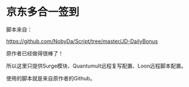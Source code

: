 # 京东多合一签到

脚本来自：

https://github.com/NobyDa/Script/tree/master/JD-DailyBonus

原作者已经做得很棒了！

所以这里只提供Surge模块、Quantumult远程复写配置、Loon远程脚本配置。

使用的脚本就是来自原作者的Github。